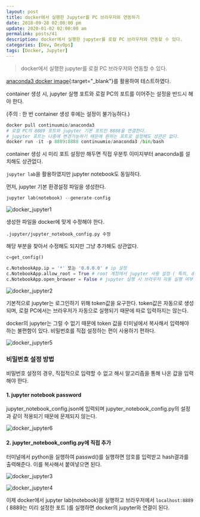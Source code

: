 ```yaml
---
layout: post
title: docker에서 실행한 Jupyter를 PC 브라우저와 연동하기
date: 2018-09-28 02:00:00 pm
update: 2020-01-02 02:00:00 am
permalink: posts/41
description: docker에서 실행한 jupyter를 로컬 PC 브라우저와 연동할 수 있다.
categories: [Dev, DevOps]
tags: [Docker, Jupyter] 
---
```


> docker에서 실행한 jupyter를 로컬 PC 브라우저와 연동할 수 있다.

[anaconda3 docker image](https://hub.docker.com/r/continuumio/anaconda3){:target="_blank"}를 활용하여 테스트하였다.

container 생성 시, jupyter 실행 포트와 로컬 PC의 포트를 이어주는 설정을 반드시 해야 한다.

(주의 : 한 번 container 생성 후에는 설정이 불가능하다.)

``` python 
docker pull continuumio/anaconda3
# 로컬 PC의 8889 포트와 jupyter 기본 포트인 8888을 연결한다.
# jupyter 포트는 나중에 변경가능하기 때문에 원하는 포트로 설정해도 상관은 없다.
docker run -it -p 8889:8888 continuumio/anaconda3 /bin/bash
```

container 생성 시 미리 포트 설정만 해두면 직접 우분투 이미지부터 anaconda를 설치해도 상관없다.

`jupyter lab`을 활용하였지만 jupyter notebook도 동일하다.

먼저, jupyter 기본 환경설정 파일을 생성한다.

``` python
jupyter lab(notebook) --generate-config
```
![docker_jupyter1]({{site.baseurl}}/assets/img/linux/docker_jupyter1.png)

생성한 파일을 docker에 맞게 수정해야 한다.

    .jupyter/jupyter_notebook_config.py 수정

해당 부분을 찾아서 수정해도 되지만 그냥 추가해도 상관없다.

``` python
c=get_config()

c.NotebookApp.ip = '*' 또는 '0.0.0.0' # ip 설정
c.NotebookApp.allow_root = True # root 계정에서 jupyter 사용 설정 ( 특히, docker의 경우)
c.NotebookApp.open_browser = False # jupyter 실행 시 브라우저 자동 실행 여부
```

![docker_jupyter2]({{site.baseurl}}/assets/img/linux/docker_jupyter2.png)

기본적으로 jupyter는 로그인하기 위해 token값을 요구한다. token값은 자동으로 생성되며, 로컬 PC에서는 브라우저가 자동으로 실행되기 때문에 따로 입력하지는 않는다. 

docker의 jupyter는 그럴 수 없기 때문에 token 값을 터미널에서 복사해서 입력해야 하는 불편함이 있다. 비밀번호를 직접 설정하는 편이 사용하기 편하다. 

![docker_jupyter5]({{site.baseurl}}/assets/img/linux/docker_jupyter5.png)

### 비밀번호 설정 방법

비밀번호 설정의 경우, 직접적으로 입력할 수 없고 해시 알고리즘을 통해 나온 값을 입력해야 한다.

#### 1. jupyter notebook password

jupyter_notebook_config.json에 입력되며 jupyter_notebook_config.py의 설정과 같이 적용되기 때문에 문제되지 않는다.

![docker_jupyter6]({{site.baseurl}}/assets/img/linux/docker_jupyter6.png)

#### 2. jupyter_notebook_config.py에 직접 추가

터미널에서 python을 실행하여 passwd()를 실행하면 암호를 입력받고 hash결과를 출력해준다. 이를 복사해서 붙여넣으면 된다.

![docker_jupyter3]({{site.baseurl}}/assets/img/linux/docker_jupyter3.png)

![docker_jupyter4]({{site.baseurl}}/assets/img/linux/docker_jupyter4.png)

이제 docker에서 jupyter lab(notebook)을 실행하고 브라우저에서 `localhost:8889` ( 8889는 미리 설정한 포트 )를 실행하면 docker의 jupyter와 연결이 된다.


